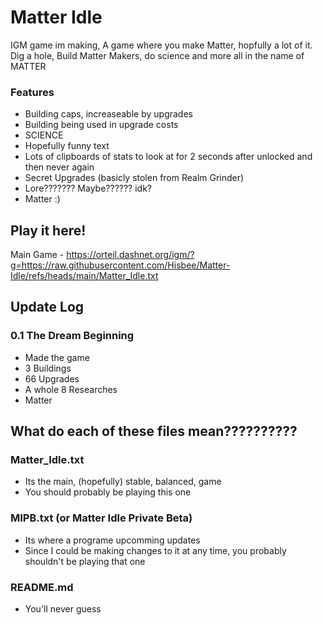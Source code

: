 # Matter Idle
IGM game im making, A game where you make Matter, hopfully a lot of it. Dig a hole, Build Matter Makers, do science and more all in the name of MATTER
### Features
* Building caps, increaseable by upgrades
* Building being used in upgrade costs
* SCIENCE
* Hopefully funny text
* Lots of clipboards of stats to look at for 2 seconds after unlocked and then never again
* Secret Upgrades (basicly stolen from Realm Grinder)
* Lore??????? Maybe?????? idk?
* Matter :)

## Play it here!
Main Game - https://orteil.dashnet.org/igm/?g=https://raw.githubusercontent.com/Hisbee/Matter-Idle/refs/heads/main/Matter_Idle.txt

## Update Log
### 0.1 The Dream Beginning
* Made the game
* 3 Buildings
* 66 Upgrades
* A whole 8 Researches 
* Matter

## What do each of these files mean??????????
### Matter_Idle.txt 
- Its the main, (hopefully) stable, balanced, game
- You should probably be playing this one
### MIPB.txt (or Matter Idle Private Beta)
- Its where a programe upcomming updates
- Since I could be making changes to it at any time, you probably shouldn't be playing that one
### README.md
- You'll never guess
